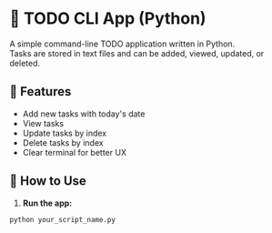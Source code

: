 # 📝 TODO CLI App (Python)

A simple command-line TODO application written in Python.  
Tasks are stored in text files and can be added, viewed, updated, or deleted.

## 📂 Features

- Add new tasks with today's date
- View tasks
- Update tasks by index
- Delete tasks by index
- Clear terminal for better UX

## 🚀 How to Use

1. **Run the app:**

```bash
python your_script_name.py
